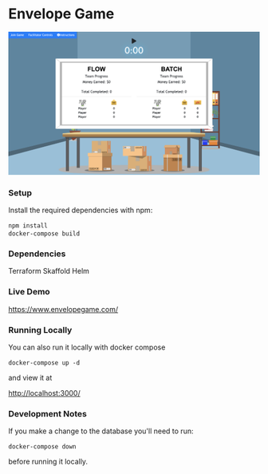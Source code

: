 # Envelope Game
![alt text](./react/assets/screencap.png)
### Setup
Install the required dependencies with npm:
```
npm install
docker-compose build
```
### Dependencies
Terraform
Skaffold
Helm

### Live Demo
<https://www.envelopegame.com/>

### Running Locally
You can also run it locally with docker compose
```
docker-compose up -d
```
and view it at

<http://localhost:3000/>

### Development Notes
If you make a change to the database you'll need to run: 
```
docker-compose down
```
before running it locally.